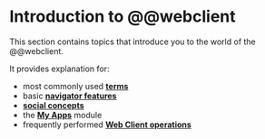 # Introduction to @@webclient

This section contains topics that introduce you to the world of the @@webclient. 

It provides explanation for:

- most commonly used **[terms](terms.md)**
- basic **[navigator features](navigator-features.md)**
- **[social concepts](./social/index.md)**
- the **[My Apps](./my-apps/index.md)** module
- frequently performed **[Web Client operations](./how-to/index.md)**
